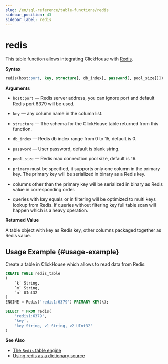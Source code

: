```yaml
---
slug: /en/sql-reference/table-functions/redis
sidebar_position: 43
sidebar_label: redis
---
```


# redis

This table function allows integrating ClickHouse with [Redis](https://redis.io/).

**Syntax**

```sql
redis(host:port, key, structure[, db_index[, password[, pool_size]]])
```

**Arguments**

- `host:port` — Redis server address, you can ignore port and default Redis port 6379 will be used.

- `key` — any column name in the column list.

- `structure` — The schema for the ClickHouse table returned from this function.

- `db_index` — Redis db index range from 0 to 15, default is 0.

- `password` — User password, default is blank string.

- `pool_size` — Redis max connection pool size, default is 16.

- `primary` must be specified, it supports only one column in the primary key. The primary key will be serialized in binary as a Redis key.

- columns other than the primary key will be serialized in binary as Redis value in corresponding order.
  
- queries with key equals or in filtering will be optimized to multi keys lookup from Redis. If queries without filtering key full table scan will happen which is a heavy operation.


**Returned Value**

A table object with key as Redis key, other columns packaged together as Redis value.

## Usage Example {#usage-example}

Create a table in ClickHouse which allows to read data from Redis:

``` sql
CREATE TABLE redis_table
(
    `k` String,
    `m` String,
    `n` UInt32
)
ENGINE = Redis('redis1:6379') PRIMARY KEY(k);
```

```sql
SELECT * FROM redis(
    'redis1:6379',
    'key',
    'key String, v1 String, v2 UInt32'
)
```

**See Also**

- [The `Redis` table engine](/docs/en/engines/table-engines/integrations/redis.md)
- [Using redis as a dictionary source](/docs/en/sql-reference/dictionaries/index.md#redis)
